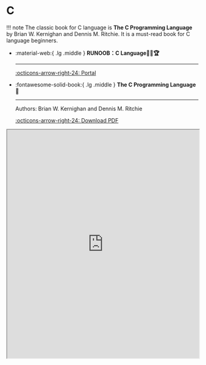 # C

!!! note
    The classic book for C language is __The C Programming Language__ by Brian W. Kernighan and Dennis M. Ritchie. It is a must-read book for C language beginners.


<div class="grid cards" markdown>

-   :material-web:{ .lg .middle } __RUNOOB：C Language🎯✅🏆__

    ---

    [:octicons-arrow-right-24: <a href="https://www.runoob.com/cprogramming/c-tutorial.html" target="_blank"> Portal </a>](#)

-   :fontawesome-solid-book:{ .lg .middle } __The C Programming Language🎯__

    ---
    Authors: Brian W. Kernighan and Dennis M. Ritchie

    [:octicons-arrow-right-24: <a href="https://courses.physics.ucsd.edu/2014/Winter/physics141/Labs/Lab1/The_C_Programming_Language.pdf" target="_blank"> Download PDF </a>](#)

</div>

<iframe src="https://courses.physics.ucsd.edu/2014/Winter/physics141/Labs/Lab1/The_C_Programming_Language.pdf" width="100%" height="600px"></iframe>
